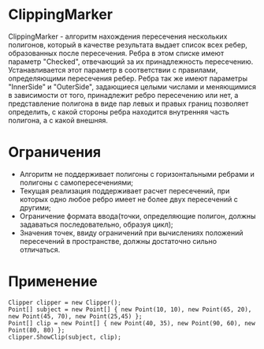 # ClippingMarker
ClippingMarker - алгоритм нахождения пересечения нескольких полигонов, который в качестве результата выдает список всех ребер, образованных после пересечения. Ребра в этом списке имеют параметр "Checked", отвечающий за их принадлежность пересечению. Устанавливается этот параметр в соответствии с правилами, определяющими пересечения ребер. Ребра так же имеют параметры "InnerSide" и "OuterSide", задающиеся целыми числами и меняющимися в зависимости от того, принадлежит ребро пересечению или нет, а представление полигона в виде пар левых и правых границ позволяет определить, с какой стороны ребра находится внутренняя часть полигона, а с какой внешняя.

# Ограничения
   - Алгоритм не поддерживает полигоны с горизонтальными ребрами и полигоны с самопересечениями;
   - Текущая реализация поддерживает расчет пересечений, при которых одно любое ребро имеет не более двух пересечений с другими;
   - Ограничение формата ввода(точки, определяющие полигон, должны задаваться последовательно, образуя цикл);
   - Значения точек, ввиду ограничений при вычислениях положений пересечений в пространстве, должны достаточно сильно отличаться.

# Применение
   ```
  Clipper clipper = new Clipper();
  Point[] subject = new Point[] { new Point(10, 10), new Point(65, 20), new Point(45, 70), new Point(25,45) };
  Point[] clip = new Point[] { new Point(40, 35), new Point(90, 60), new Point(80, 80) };
  clipper.ShowClip(subject, clip);
  
  ```
